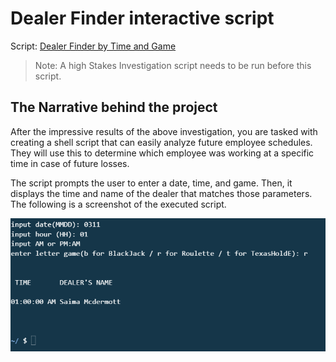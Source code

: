 # Dealer Finder interactive script

Script: [Dealer Finder by Time and Game](/Scripts/dealer_%20finder_by_time_and_game.sh)

> Note: A high Stakes Investigation script needs to be run before this script.

## The Narrative behind the project

After the impressive results of the above investigation, you are tasked with creating a shell script that can easily analyze future employee schedules. They will use this to determine which employee was working at a specific time in case of future losses.

The script prompts the user to enter a date, time, and game. Then, it displays the time and name of the dealer that matches those parameters. The following is a screenshot of the executed script.

![Dealer Finder Script Screen Shot](/Images/output2.PNG)
